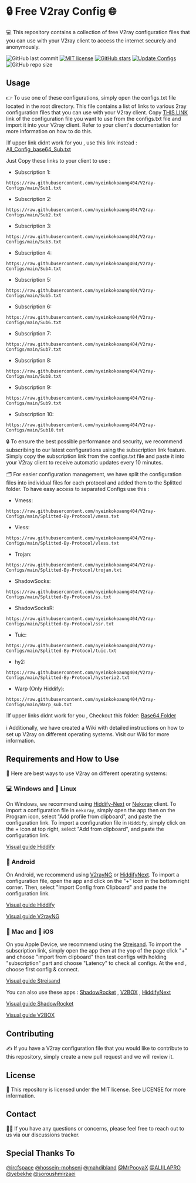 # 🔒 Free V2ray Config 🌐
💻 This repository contains a collection of free V2ray configuration files that you can use with your V2ray client to access the internet securely and anonymously.


![GitHub last commit](https://img.shields.io/github/last-commit/nyeinkokoaung404/V2ray-Configs.svg) [![MIT license](https://img.shields.io/badge/License-MIT-blue.svg)](https://lbesson.mit-license.org/) [![GitHub stars](https://img.shields.io/github/stars/nyeinkokoaung404/V2ray-Configs.svg)](https://github.com/nyeinkokoaung404/V2ray-Configs/stargazers) [![Update Configs](https://github.com/nyeinkokoaung404/V2ray-Configs/actions/workflows/main.yml/badge.svg)](https://github.com/nyeinkokoaung404/V2ray-Configs/actions/workflows/main.yml) ![GitHub repo size](https://img.shields.io/github/repo-size/nyeinkokoaung404/V2ray-Configs)  




## Usage
👉 To use one of these configurations, simply open the configs.txt file located in the root directory. This file contains a list of links to various 2ray configuration files that you can use with your V2ray client. Copy [THIS LINK](https://raw.githubusercontent.com/nyeinkokoaung404/V2ray-Configs/main/All_Configs_Sub.txt) link of the configuration file you want to use from the configs.txt file and import it into your V2ray client. Refer to your client's documentation for more information on how to do this.

❕If upper link didnt work for you , use this link instead : [All_Config_base64_Sub.txt](https://raw.githubusercontent.com/nyeinkokoaung404/V2ray-Configs/main/All_Configs_base64_Sub.txt)

Just Copy these links to your client to use :

- Subscription 1:
```
https://raw.githubusercontent.com/nyeinkokoaung404/V2ray-Configs/main/Sub1.txt
```

- Subscription 2: 
```
https://raw.githubusercontent.com/nyeinkokoaung404/V2ray-Configs/main/Sub2.txt
```

- Subscription 3: 
```
https://raw.githubusercontent.com/nyeinkokoaung404/V2ray-Configs/main/Sub3.txt
```

- Subscription 4: 
```
https://raw.githubusercontent.com/nyeinkokoaung404/V2ray-Configs/main/Sub4.txt
```

- Subscription 5: 
```
https://raw.githubusercontent.com/nyeinkokoaung404/V2ray-Configs/main/Sub5.txt
```

- Subscription 6: 
```
https://raw.githubusercontent.com/nyeinkokoaung404/V2ray-Configs/main/Sub6.txt
```

- Subscription 7: 
```
https://raw.githubusercontent.com/nyeinkokoaung404/V2ray-Configs/main/Sub7.txt
```

- Subscription 8: 
```
https://raw.githubusercontent.com/nyeinkokoaung404/V2ray-Configs/main/Sub8.txt
```

- Subscription 9: 
```
https://raw.githubusercontent.com/nyeinkokoaung404/V2ray-Configs/main/Sub9.txt
```

- Subscription 10: 
```
https://raw.githubusercontent.com/nyeinkokoaung404/V2ray-Configs/main/Sub10.txt
```

🔒 To ensure the best possible performance and security, we recommend subscribing to our latest configurations using the subscription link feature. Simply copy the subscription link from the configs.txt file and paste it into your V2ray client to receive automatic updates every 10 minutes.

🗂️ For easier configuration management, we have split the configuration files into individual files for each protocol and added them to the Splitted folder. To have easy access to separated Configs use this : 

- Vmess: 
```
https://raw.githubusercontent.com/nyeinkokoaung404/V2ray-Configs/main/Splitted-By-Protocol/vmess.txt
```

- Vless: 
```
https://raw.githubusercontent.com/nyeinkokoaung404/V2ray-Configs/main/Splitted-By-Protocol/vless.txt
```

- Trojan: 
```
https://raw.githubusercontent.com/nyeinkokoaung404/V2ray-Configs/main/Splitted-By-Protocol/trojan.txt
```

- ShadowSocks: 
```
https://raw.githubusercontent.com/nyeinkokoaung404/V2ray-Configs/main/Splitted-By-Protocol/ss.txt
```

- ShadowSocksR: 
```
https://raw.githubusercontent.com/nyeinkokoaung404/V2ray-Configs/main/Splitted-By-Protocol/ssr.txt
```

- Tuic:
```
https://raw.githubusercontent.com/nyeinkokoaung404/V2ray-Configs/main/Splitted-By-Protocol/tuic.txt
```

- hy2:
```
https://raw.githubusercontent.com/nyeinkokoaung404/V2ray-Configs/main/Splitted-By-Protocol/hysteria2.txt
```

- Warp (Only Hiddify):
```
https://raw.githubusercontent.com/nyeinkokoaung404/V2ray-Configs/main/Warp_sub.txt
```

❕If upper links didnt work for you , Checkout this folder: [Base64 Folder](https://github.com/nyeinkokoaung404/V2ray-Configs/tree/dev/Base64)

ℹ️ Additionally, we have created a Wiki with detailed instructions on how to set up V2ray on different operating systems. Visit our Wiki for more information.

## Requirements and How to Use
📲 Here are best ways to use V2ray on different operating systems:

### 💻 Windows and 🐧 Linux
On Windows, we recommend using [Hiddify-Next](https://github.com/hiddify/hiddify-next) or [Nekoray](https://github.com/MatsuriDayo/nekoray) client. To import a configuration file in `nekoray`, simply open the app then on the Program icon, select "Add profile from clipboard", and paste the configuration link. To import a configuration file in `Hiddify`, simply click on the + icon at top right, select "Add from clipboard", and paste the configuration link.

[Visual guide Hiddify](https://github.com/hiddify/Hiddify-Manager/wiki/Tutorial-for-HiddifyNext-app#adding-a-profile-to-the-app)


### 🤖 Android
On Android, we recommend using [V2rayNG](https://github.com/2dust/v2rayNG) or [HiddifyNext](https://github.com/hiddify/hiddify-next/releases). To import a configuration file, open the app and click on the "+" icon in the bottom right corner. Then, select "Import Config from Clipboard" and paste the configuration link.

[Visual guide Hiddify](https://github.com/hiddify/Hiddify-Manager/wiki/Tutorial-for-HiddifyNext-app#adding-a-profile-to-the-app)

[Visual guide V2rayNG](https://github.com/hiddify/Hiddify-Manager/wiki/Tutorial-for-V2rayNG-app#add-configs-to-the-app)


### 🍎 Mac and 📱 iOS
On you Apple Device, we recommend using the [Streisand](https://apps.apple.com/us/app/streisand/id6450534064). To import the subscription link, simply open the app then at the yop of the page click "+" and choose "import from clipboard" then test configs with holding "subscription" part and choose "Latency" to check all configs. At the end , choose first config & connect.

[Visual guide Streisand](https://github.com/hiddify/Hiddify-Manager/wiki/Tutorial-for-Streisand#add-subscription-link)


You can also use these apps : [ShadowRocket](https://apps.apple.com/ca/app/shadowrocket/id932747118) , [V2BOX](https://apps.apple.com/us/app/v2box-v2ray-client/id6446814690) , [HiddifyNext](https://github.com/hiddify/hiddify-next/releases)

[Visual guide ShadowRocket](https://github.com/hiddify/Hiddify-Manager/wiki/Tutorial-for-ShadowRocket-app#add-subscription-link-to-the-app)

[Visual guide V2BOX](https://github.com/hiddify/Hiddify-Manager/wiki/Tutorial-for-V2Box-app#add-subscription-links-to-the-app)

## Contributing
✍️ If you have a V2ray configuration file that you would like to contribute to this repository, simply create a new pull request and we will review it.

## License
📝 This repository is licensed under the MIT license. See LICENSE for more information.

## Contact
🙋‍♀️ If you have any questions or concerns, please feel free to reach out to us via our discussions tracker.

## Special Thanks To
[@ircfspace](https://github.com/MrPooyaX)
[@hossein-mohseni](https://github.com/hossein-mohseni)
[@mahdibland](https://github.com/mahdibland)
[@MrPooyaX](https://github.com/MrPooyaX)
[@ALIILAPRO](https://github.com/ALIILAPRO)
[@yebekhe](https://github.com/yebekhe)
[@soroushmirzaei](https://github.com/soroushmirzaei)
